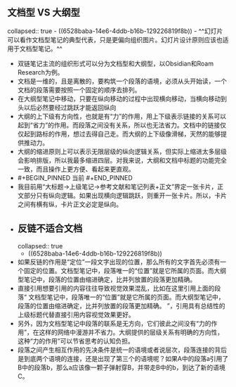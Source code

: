 ## 文档型 VS 大纲型
collapsed:: true
	- ((6528baba-14e6-4ddb-b16b-129226819f8b))
		- ^^幻灯片可以看作文档型笔记的典型代表，只是更偏向组织图片。幻灯片设计原则应该也适用于文档型笔记。^^
- 双链笔记主流的组织形式可以分为文档型和大纲型，以Obsidian和Roam Research为例。
- 文档是一维的，且是离散的，要构筑一个段落的语境，必须从头开始读，一个文档的段落需要按照一个固定的顺序去排列。
- 在大纲型笔记中移动，只要在纵向移动的过程中出现横向移动，当横向移动到头以后必然要经过跳跃才能返回纵向
- 大纲的上下级有方向性，也就是有“力”的作用，用上下级表示链接的关系可以起到“省力”的作用。而段落之间没有关系，所以也无法省力。文档中的链接仅仅起到路标的作用，想过去得自己走。而大纲的上下级像滑梯，天然的能够提供推动力。
- 大纲的缩进原则上可以表示无限层级的纵向逻辑关系，但实际上缩进太多层级会影响排版，所以我最多缩进四层。对我来说，大纲和文档中标题的功能完全一致，而且操作上更方便、看起来更直观。
- #+BEGIN_PINNED
  当前
  #+END_PINNED
- 我目前用“大标题->上级笔记->参考文献和笔记列表+正文”界定一张卡片，正文部分只有纵向逻辑。如果出现横向逻辑跳跃，则重开一张卡片。所以，卡片之间有横有纵，卡片正文必定是纵向。
- ## 反链不适合文档
  collapsed:: true
	- ((6528baba-14e6-4ddb-b16b-129226819f8b))
- 如果反链的作用是“定位”一段文字出现的位置，那么所有的文字首先必须有一个固定的位置。文档型笔记中，段落唯一的“位置”就是它所属的页面。而大纲型笔记中，段落的位置由缩进确定，比并列放置的段落更加精确。
- 直接引用想要引用的内容往往导致视觉效果混乱，比如在这里引用上面的段落“ 文档型笔记中，段落唯一的“位置”就是它所属的页面。而大纲型笔记中，段落的位置由缩进确定，比并列放置的段落更加精确。 ”，引用具有总结性的上级标题代替直接引用内容视觉效果更好。
- 另外，因为文档型笔记中段落的联系是无方向，它们彼此之间没有“力的作用”，在这样的网络中漫游并不省力。大纲提供的层级关系有明确的方向性，这种“力的作用”可以节省思考的认知负担。
- 段落之间产生相互作用的先决条件是统一的语境或者说层次，段落连接的背后是到底两个语境的连接，还是出现了第三个的语境呢？如果A中的段落a引用了B中的段落b，那么a应该像一颗子弹射穿B，并带走B中的b，到达了新的语境C。